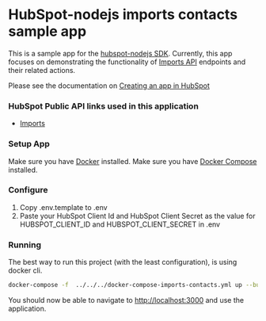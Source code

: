# HubSpot-nodejs imports contacts sample app

This is a sample app for the [hubspot-nodejs SDK](../../../../../). Currently, this app focuses on demonstrating the functionality of [Imports API](https://developers.hubspot.com/docs/api/crm/imports) endpoints and their related actions.

Please see the documentation on [Creating an app in HubSpot](https://developers.hubspot.com/docs/api/creating-an-ap)

### HubSpot Public API links used in this application

  - [Imports](https://developers.hubspot.com/docs/api/crm/imports)

### Setup App

Make sure you have [Docker](https://www.docker.com/) installed.
Make sure you have [Docker Compose](https://docs.docker.com/compose/) installed.

### Configure

1. Copy .env.template to .env
2. Paste your HubSpot Client Id and HubSpot Client Secret as the value for HUBSPOT_CLIENT_ID and HUBSPOT_CLIENT_SECRET in .env

### Running

The best way to run this project (with the least configuration), is using docker cli.

```bash
docker-compose -f  ../../../docker-compose-imports-contacts.yml up --build
```
You should now be able to navigate to [http://localhost:3000](http://localhost:3000) and use the application.
